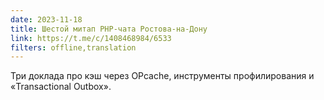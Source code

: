 ```yaml
---
date: 2023-11-18
title: Шестой митап PHP-чата Ростова-на-Дону
link: https://t.me/c/1408468984/6533
filters: offline,translation
---
```


Три доклада про кэш через OPcache, инструменты профилирования и «Transactional Outbox».
